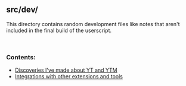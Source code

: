 ## src/dev/
This directory contains random development files like notes that aren't included in the final build of the userscript.

<br>

### Contents:
- [Discoveries I've made about YT and YTM](./discoveries.md)
- [Integrations with other extensions and tools](./integrations.md)
